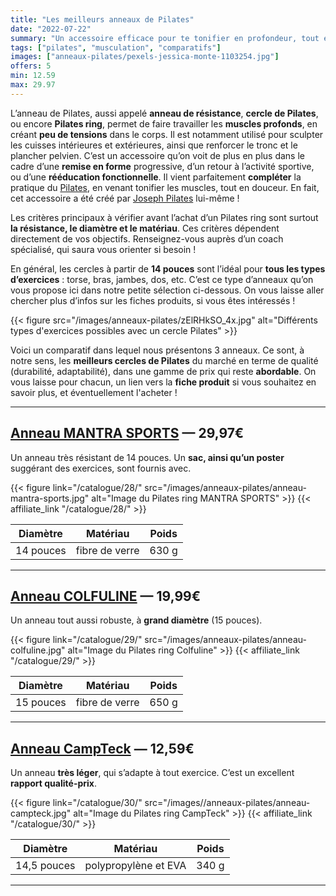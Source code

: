 ```yaml
---
title: "Les meilleurs anneaux de Pilates"
date: "2022-07-22"
summary: "Un accessoire efficace pour te tonifier en profondeur, tout en douceur, qui vient compléter vos séances de Pilates !"
tags: ["pilates", "musculation", "comparatifs"]
images: ["anneaux-pilates/pexels-jessica-monte-1103254.jpg"]
offers: 5
min: 12.59
max: 29.97
---
```

L’anneau de Pilates, aussi appelé **anneau de résistance**, **cercle de Pilates**, ou encore **Pilates ring**, permet de faire travailler les **muscles profonds**, en créant **peu de tensions** dans le corps. Il est notamment utilisé pour sculpter les cuisses intérieures et extérieures, ainsi que renforcer le tronc et le plancher pelvien. C’est un accessoire qu’on voit de plus en plus dans le cadre d’une **remise en forme** progressive, d’un retour à l’activité sportive, ou d’une **rééducation fonctionnelle**. Il vient parfaitement **compléter** la pratique du [Pilates](/tags/pilates/), en venant tonifier les muscles, tout en douceur. En fait, cet accessoire a été créé par [Joseph Pilates](https://www.fpmp.fr/pilates/biographie-de-joseph-pilates/) lui-même !

Les critères principaux à vérifier avant l’achat d’un Pilates ring sont surtout **la résistance, le diamètre et le matériau**. Ces critères dépendent directement de vos objectifs. Renseignez-vous auprès d’un coach spécialisé, qui saura vous orienter si besoin !

En général, les cercles à partir de **14 pouces** sont l’idéal pour **tous les types d’exercices** : torse, bras, jambes, dos, etc. C’est ce type d’anneaux qu’on vous propose ici dans notre petite sélection ci-dessous. On vous laisse aller chercher plus d’infos sur les fiches produits, si vous êtes intéressés !

{{< figure src="/images/anneaux-pilates/zElRHkSO_4x.jpg" alt="Différents types d'exercices possibles avec un cercle Pilates" >}}

Voici un comparatif dans lequel nous présentons 3 anneaux. Ce sont, à notre sens, les **meilleurs cercles de Pilates** du marché en terme de qualité (durabilité, adaptabilité), dans une gamme de prix qui reste **abordable**.
On vous laisse pour chacun, un lien vers la **fiche produit** si vous souhaitez en savoir plus, et éventuellement l'acheter !

---
## [Anneau MANTRA SPORTS](/catalogue/28/) — 29,97€

Un anneau très résistant de 14 pouces. Un **sac, ainsi qu’un poster** suggérant des exercices, sont fournis avec.

{{< figure link="/catalogue/28/" src="/images/anneaux-pilates/anneau-mantra-sports.jpg" alt="Image du Pilates ring MANTRA SPORTS" >}}
{{< affiliate_link "/catalogue/28/" >}}

| Diamètre  |    Matériau    | Poids |
| -------   | -------------- | ------|
| 14 pouces | fibre de verre | 630 g |
---
## [Anneau COLFULINE](/catalogue/29/) — 19,99€

Un anneau tout aussi robuste, à **grand diamètre** (15 pouces).

{{< figure link="/catalogue/29/" src="/images/anneaux-pilates/anneau-colfuline.jpg" alt="Image du Pilates ring Colfuline" >}}
{{< affiliate_link "/catalogue/29/" >}}

| Diamètre  |    Matériau    | Poids |
| -------   | -------------- | ------|
| 15 pouces | fibre de verre | 650 g |
---
## [Anneau CampTeck](/catalogue/30/) — 12,59€

Un anneau **très léger**, qui s’adapte à tout exercice. C’est un excellent **rapport qualité-prix**.

{{< figure link="/catalogue/30/" src="/images//anneaux-pilates/anneau-campteck.jpg" alt="Image du Pilates ring CampTeck" >}}
{{< affiliate_link "/catalogue/30/" >}}

| Diamètre    |    Matériau          | Poids |
| -------     | --------------       | ------|
| 14,5 pouces | polypropylène et EVA | 340 g |
---
